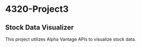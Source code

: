 # 4320-Project3

## Stock Data Visualizer

This project utilizes Alpha Vantage APIs to visualize stock data.